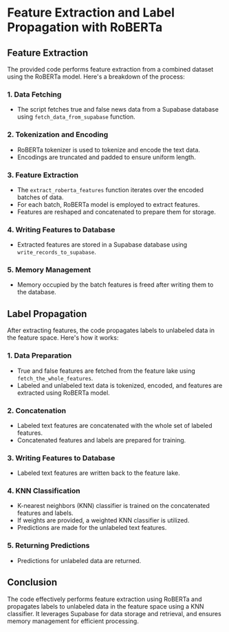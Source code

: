 # Feature Extraction and Label Propagation with RoBERTa

## Feature Extraction

The provided code performs feature extraction from a combined dataset using the RoBERTa model. Here's a breakdown of the process:

### 1. Data Fetching

- The script fetches true and false news data from a Supabase database using `fetch_data_from_supabase` function.

### 2. Tokenization and Encoding

- RoBERTa tokenizer is used to tokenize and encode the text data.
- Encodings are truncated and padded to ensure uniform length.

### 3. Feature Extraction

- The `extract_roberta_features` function iterates over the encoded batches of data.
- For each batch, RoBERTa model is employed to extract features.
- Features are reshaped and concatenated to prepare them for storage.

### 4. Writing Features to Database

- Extracted features are stored in a Supabase database using `write_records_to_supabase`.

### 5. Memory Management

- Memory occupied by the batch features is freed after writing them to the database.

## Label Propagation

After extracting features, the code propagates labels to unlabeled data in the feature space. Here's how it works:

### 1. Data Preparation

- True and false features are fetched from the feature lake using `fetch_the_whole_features`.
- Labeled and unlabeled text data is tokenized, encoded, and features are extracted using RoBERTa model.

### 2. Concatenation

- Labeled text features are concatenated with the whole set of labeled features.
- Concatenated features and labels are prepared for training.

### 3. Writing Features to Database

- Labeled text features are written back to the feature lake.

### 4. KNN Classification

- K-nearest neighbors (KNN) classifier is trained on the concatenated features and labels.
- If weights are provided, a weighted KNN classifier is utilized.
- Predictions are made for the unlabeled text features.

### 5. Returning Predictions

- Predictions for unlabeled data are returned.

## Conclusion

The code effectively performs feature extraction using RoBERTa and propagates labels to unlabeled data in the feature space using a KNN classifier. It leverages Supabase for data storage and retrieval, and ensures memory management for efficient processing.

